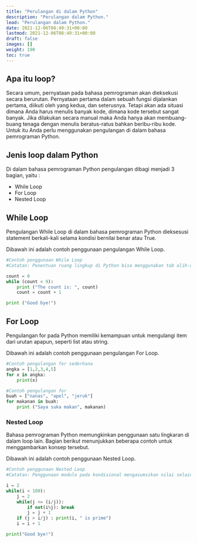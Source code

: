 ```yaml
---
title: "Perulangan di dalam Python"
description: "Perulangan dalam Python."
lead: "Perulangan dalam Python."
date: 2021-12-06T08:49:31+00:00
lastmod: 2021-12-06T08:49:31+00:00
draft: false
images: []
weight: 190
toc: true
---
```

## Apa itu loop?
Secara umum, pernyataan pada bahasa pemrograman akan dieksekusi secara berurutan. Pernyataan pertama dalam sebuah fungsi dijalankan pertama, diikuti oleh yang kedua, dan seterusnya. Tetapi akan ada situasi dimana Anda harus menulis banyak kode, dimana kode tersebut sangat banyak. Jika dilakukan secara manual maka Anda hanya akan membuang-buang tenaga dengan menulis beratus-ratus bahkan beribu-ribu kode. Untuk itu Anda perlu menggunakan pengulangan di dalam bahasa pemrograman Python.

## Jenis loop dalam Python
Di dalam bahasa pemrograman Python pengulangan dibagi menjadi 3 bagian, yaitu :

- While Loop
- For Loop
- Nested Loop

## While Loop
Pengulangan While Loop di dalam bahasa pemrograman Python dieksesusi statement berkali-kali selama kondisi bernilai benar atau True.

Dibawah ini adalah contoh penggunaan pengulangan While Loop.
``` python
#Contoh penggunaan While Loop
#Catatan: Penentuan ruang lingkup di Python bisa menggunakan tab alih-alih menggunakan tanda kurung

count = 0
while (count < 9):
    print ("The count is: ", count)
    count = count + 1

print ("Good bye!")
```

## For Loop
Pengulangan for pada Python memiliki kemampuan untuk mengulangi item dari urutan apapun, seperti list atau string.

Dibawah ini adalah contoh penggunaan pengulangan For Loop.
```python
#Contoh pengulangan for sederhana
angka = [1,2,3,4,5]
for x in angka:
    print(x)

#Contoh pengulangan for
buah = ["nanas", "apel", "jeruk"]
for makanan in buah:
    print ("Saya suka makan", makanan)
```

### Nested Loop
Bahasa pemrograman Python memungkinkan penggunaan satu lingkaran di dalam loop lain. Bagian berikut menunjukkan beberapa contoh untuk menggambarkan konsep tersebut.

Dibawah ini adalah contoh penggunaan Nested Loop.
``` python
#Contoh penggunaan Nested Loop
#Catatan: Penggunaan modulo pada kondisional mengasumsikan nilai selain nol sebagai True(benar) dan nol sebagai False(salah)

i = 2
while(i < 100):
    j = 2
    while(j <= (i/j)):
        if not(i%j): break
        j = j + 1
    if (j > i/j) : print(i, " is prime")
    i = i + 1

print("Good bye!")
```